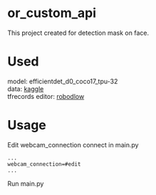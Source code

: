 # or_custom_api
This project created for detection mask on face.
# Used
model: efficientdet_d0_coco17_tpu-32<br />
data: [kaggle](https://www.kaggle.com/datasets/andrewmvd/face-mask-detection)<br />
tfrecords editor: [robodlow](https://app.roboflow.com)
# Usage
Edit webcam_connection connect in main.py

    ...
    webcam_connection=#edit
    ...
    
Run main.py
